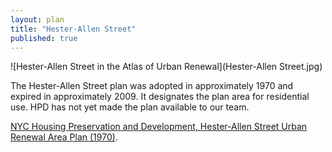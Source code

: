 ```yaml
---
layout: plan
title: "Hester-Allen Street"
published: true
---
```


![Hester-Allen Street in the Atlas of Urban Renewal](Hester-Allen Street.jpg)

The Hester-Allen Street plan was adopted in approximately 1970 and expired in approximately 2009. It designates the plan area for residential use. HPD has not yet made the plan available to our team.

[NYC Housing Preservation and Development, Hester-Allen Street Urban Renewal Area Plan (1970)](https://www.nyc.gov/assets/hpd/downloads/pdfs/services/hester-allen-urp.pdf).
